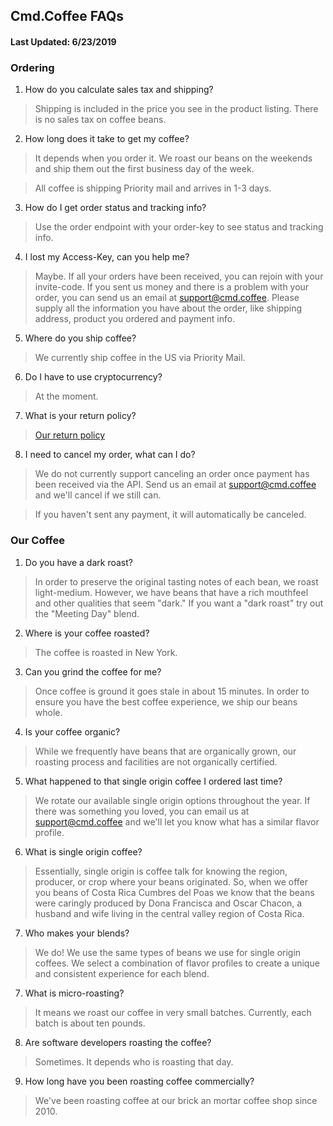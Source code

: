 ## Cmd.Coffee FAQs

#### Last Updated: 6/23/2019

### Ordering

1. How do you calculate sales tax and shipping?
> Shipping is included in the price you see in the product listing. There is no sales tax on coffee beans.

2. How long does it take to get my coffee?
> It depends when you order it. We roast our beans on the weekends and ship them out the first business day of the week.

> All coffee is shipping Priority mail and arrives in 1-3 days.

3. How do I get order status and tracking info?
> Use the order endpoint with your order-key to see status and tracking info.

4. I lost my Access-Key, can you help me?
> Maybe. If all your orders have been received, you can rejoin with your invite-code. If you sent us money and there is a problem with your order, you can send us an email at support@cmd.coffee. Please supply all the information you have about the order, like shipping address, product you ordered and payment info.

5. Where do you ship coffee?
> We currently ship coffee in the US via Priority Mail.

6. Do I have to use cryptocurrency?
> At the moment.

7. What is your return policy?
> [Our return policy](return-policy.md)

8. I need to cancel my order, what can I do?
> We do not currently support canceling an order once payment has been received via the API. Send us an email at support@cmd.coffee and we'll cancel if we still can.

> If you haven't sent any payment, it will automatically be canceled.

### Our Coffee
1. Do you have a dark roast?
> In order to preserve the original tasting notes of each bean, we roast light-medium. However, we have beans that have a rich mouthfeel and other qualities that seem "dark." If you want a "dark roast" try out the "Meeting Day" blend.

2. Where is your coffee roasted?
> The coffee is roasted in New York. 

3. Can you grind the coffee for me?
> Once coffee is ground it goes stale in about 15 minutes. In order to ensure you have the best coffee experience, we ship our beans whole.

4. Is your coffee organic?
> While we frequently have beans that are organically grown, our roasting process and facilities are not organically certified. 

5. What happened to that single origin coffee I ordered last time?
> We rotate our available single origin options throughout the year. If there was something you loved, you can email us at support@cmd.coffee and we'll let you know what has a similar flavor profile.

6. What is single origin coffee?
> Essentially, single origin is coffee talk for knowing the region, producer, or crop where your beans originated. So, when we offer you beans of Costa Rica Cumbres del Poas we know that the beans were caringly produced by Dona Francisca and Oscar Chacon, a husband and wife living in the central valley region of Costa Rica. 

7. Who makes your blends?
> We do! We use the same types of beans we use for single origin coffees. We select a combination of flavor profiles to create a unique and consistent experience for each blend.

7. What is micro-roasting?
> It means we roast our coffee in very small batches. Currently, each batch is about ten pounds.

8. Are software developers roasting the coffee?
> Sometimes. It depends who is roasting that day.

9. How long have you been roasting coffee commercially?
> We've been roasting coffee at our brick an mortar coffee shop since 2010. 
